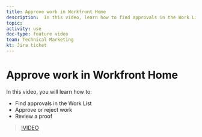 ```yaml
---
title: Approve work in Workfront Home
description:  In this video, learn how to find approvals in the Work List, approve or reject work, and review a proof.
topic:
activity: use
doc-type: feature video
team: Technical Marketing
kt: Jira ticket
---
```

# Approve work in Workfront Home

In this video, you will learn how to:

* Find approvals in the Work List
* Approve or reject work
* Review a proof

>[!VIDEO](https://video.tv.adobe.com/v/335105/?quality=12)
